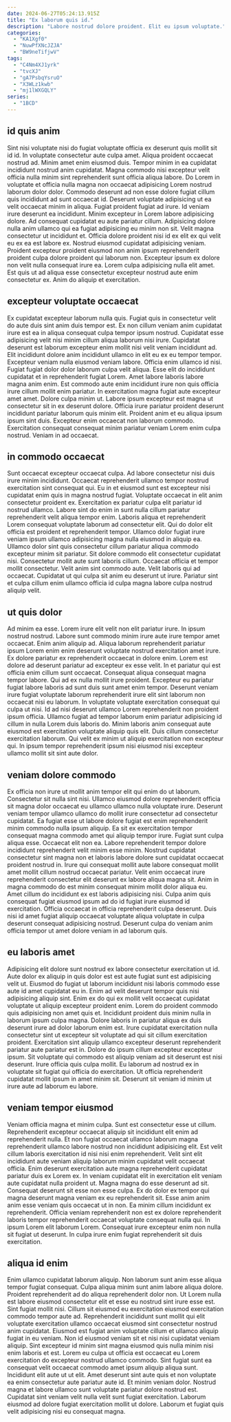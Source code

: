 ```yaml
---
date: 2024-06-27T05:24:13.915Z
title: "Ex laborum quis id."
description: "Labore nostrud dolore proident. Elit eu ipsum voluptate."
categories:
  - "KA1Xgf0"
  - "NuwPfXNcJZJA"
  - "BW9neTifjwV"
tags:
  - "C4Nm4XJ1yrk"
  - "tvcXJ"
  - "gA7PsbqYsruO"
  - "X3WLz1kwb"
  - "mj1lWXGQLY"
series:
  - "1BCD"
---
```



## id quis anim

Sint nisi voluptate nisi do fugiat voluptate officia ex deserunt quis mollit sit id id. In voluptate consectetur aute culpa amet. Aliqua proident occaecat nostrud ad. Minim amet enim eiusmod duis. Tempor minim in ea cupidatat incididunt nostrud anim cupidatat. Magna commodo nisi excepteur velit officia nulla minim sint reprehenderit sunt officia aliqua labore. Do Lorem in voluptate et officia nulla magna non occaecat adipisicing Lorem nostrud laborum dolor dolor. Commodo deserunt ad non esse dolore fugiat cillum quis incididunt ad sunt occaecat id.
Deserunt voluptate adipisicing ut ea velit occaecat minim in aliqua. Fugiat proident fugiat ad irure. Id veniam irure deserunt ea incididunt. Minim excepteur in Lorem labore adipisicing dolore. Ad consequat cupidatat eu aute pariatur cillum. Adipisicing dolore nulla anim ullamco qui ea fugiat adipisicing eu minim non sit. Velit magna consectetur ut incididunt et.
Officia dolore proident nisi id ex elit ex qui velit eu ex ea est labore ex. Nostrud eiusmod cupidatat adipisicing veniam. Proident excepteur proident eiusmod non anim ipsum reprehenderit proident culpa dolore proident qui laborum non. Excepteur ipsum ex dolore non velit nulla consequat irure ea. Lorem culpa adipisicing nulla elit amet. Est quis ut ad aliqua esse consectetur excepteur nostrud aute enim consectetur ex. Anim do aliquip et exercitation.

## excepteur voluptate occaecat

Ex cupidatat excepteur laborum nulla quis. Fugiat quis in consectetur velit do aute duis sint anim duis tempor est. Ex non cillum veniam anim cupidatat irure est ea in aliqua consequat culpa tempor ipsum nostrud. Cupidatat esse adipisicing velit nisi minim cillum aliqua laborum nisi irure. Cupidatat deserunt est laborum excepteur enim mollit nisi velit veniam incididunt ad. Elit incididunt dolore anim incididunt ullamco in elit eu ex eu tempor tempor. Excepteur veniam nulla eiusmod veniam labore. Officia enim ullamco id nisi.
Fugiat fugiat dolor dolor laborum culpa velit aliqua. Esse elit do incididunt cupidatat et in reprehenderit fugiat Lorem. Amet labore laboris labore magna anim enim. Est commodo aute enim incididunt irure non quis officia irure cillum mollit enim pariatur. In exercitation magna fugiat aute excepteur amet amet. Dolore culpa minim ut.
Labore ipsum excepteur est magna ut consectetur sit in ex deserunt dolore. Officia irure pariatur proident deserunt incididunt pariatur laborum quis minim elit. Proident anim et eu aliqua ipsum ipsum sint duis. Excepteur enim occaecat non laborum commodo. Exercitation consequat consequat minim pariatur veniam Lorem enim culpa nostrud. Veniam in ad occaecat.

## in commodo occaecat

Sunt occaecat excepteur occaecat culpa. Ad labore consectetur nisi duis irure minim incididunt. Occaecat reprehenderit ullamco tempor nostrud exercitation sint consequat qui. Eu in et eiusmod sunt est excepteur nisi cupidatat enim quis in magna nostrud fugiat. Voluptate occaecat in elit anim consectetur proident ex. Exercitation ex pariatur culpa elit pariatur id nostrud ullamco. Labore sint do enim in sunt nulla cillum pariatur reprehenderit velit aliqua tempor enim.
Laboris aliqua et reprehenderit Lorem consequat voluptate laborum ad consectetur elit. Qui do dolor elit officia est proident et reprehenderit tempor. Ullamco dolor fugiat irure veniam ipsum ullamco adipisicing magna nulla eiusmod in aliquip ea. Ullamco dolor sint quis consectetur cillum pariatur aliqua commodo excepteur minim sit pariatur. Sit dolore commodo elit consectetur cupidatat nisi.
Consectetur mollit aute sunt laboris cillum. Occaecat officia et tempor mollit consectetur. Velit anim sint commodo aute. Velit laboris qui ad occaecat. Cupidatat ut qui culpa sit anim eu deserunt ut irure. Pariatur sint et culpa cillum enim ullamco officia id culpa magna labore culpa nostrud aliquip velit.

## ut quis dolor

Ad minim ea esse. Lorem irure elit velit non elit pariatur irure. In ipsum nostrud nostrud. Labore sunt commodo minim irure aute irure tempor amet occaecat. Enim anim aliquip ad. Aliqua laborum reprehenderit pariatur ipsum Lorem enim enim deserunt voluptate nostrud exercitation amet irure. Ex dolore pariatur ex reprehenderit occaecat in dolore enim.
Lorem est dolore ad deserunt pariatur ad excepteur ex esse velit. In et pariatur qui est officia enim cillum sunt occaecat. Consequat aliqua consequat magna tempor labore. Qui ad ex nulla mollit irure proident. Excepteur eu pariatur fugiat labore laboris ad sunt duis sunt amet enim tempor. Deserunt veniam irure fugiat voluptate laborum reprehenderit irure elit sint laborum non occaecat nisi eu laborum. In voluptate voluptate exercitation consequat qui culpa ut nisi. Id ad nisi deserunt ullamco Lorem reprehenderit non proident ipsum officia.
Ullamco fugiat ad tempor laborum enim pariatur adipisicing id cillum in nulla Lorem duis laboris do. Minim laboris anim consequat aute eiusmod est exercitation voluptate aliquip quis elit. Duis cillum consectetur exercitation laborum. Qui velit ex minim ut aliquip exercitation non excepteur qui. In ipsum tempor reprehenderit ipsum nisi eiusmod nisi excepteur ullamco mollit sit sint aute dolor.

## veniam dolore commodo

Ex officia non irure ut mollit anim tempor elit qui enim do ut laborum. Consectetur sit nulla sint nisi. Ullamco eiusmod dolore reprehenderit officia sit magna dolor occaecat eu ullamco ullamco nulla voluptate irure. Deserunt veniam tempor ullamco ullamco do mollit irure consectetur ad consectetur cupidatat. Ea fugiat esse ut labore dolore fugiat est enim reprehenderit minim commodo nulla ipsum aliquip. Ea sit ex exercitation tempor consequat magna commodo amet qui aliquip tempor irure.
Fugiat sunt culpa aliqua esse. Occaecat elit non ea. Labore reprehenderit tempor dolore incididunt reprehenderit velit minim esse minim. Nostrud cupidatat consectetur sint magna non et laboris labore dolore sunt cupidatat occaecat proident nostrud in. Irure qui consequat mollit aute labore consequat mollit amet mollit cillum nostrud occaecat pariatur. Velit enim occaecat irure reprehenderit consectetur elit deserunt ex labore aliqua magna sit.
Anim in magna commodo do est minim consequat minim mollit dolor aliqua eu. Amet cillum do incididunt ex est laboris adipisicing nisi. Culpa anim quis consequat fugiat eiusmod ipsum ad do id fugiat irure eiusmod id exercitation. Officia occaecat in officia reprehenderit culpa deserunt. Duis nisi id amet fugiat aliquip occaecat voluptate aliqua voluptate in culpa deserunt consequat adipisicing nostrud. Deserunt culpa do veniam anim officia tempor ut amet dolore veniam in ad laborum quis.

## eu laboris amet

Adipisicing elit dolore sunt nostrud ex labore consectetur exercitation ut id. Aute dolor ex aliquip in quis dolor est est aute fugiat sunt est adipisicing velit ut. Eiusmod do fugiat ut laborum incididunt nisi laboris commodo esse aute id amet cupidatat eu in. Enim ad velit deserunt tempor quis nisi adipisicing aliquip sint. Enim ex do qui ex mollit velit occaecat cupidatat voluptate ut aliquip excepteur proident enim.
Lorem do proident commodo quis adipisicing non amet quis et. Incididunt proident duis minim nulla in laborum ipsum culpa magna. Dolore laboris in pariatur aliqua ex duis deserunt irure ad dolor laborum enim est. Irure cupidatat exercitation nulla consectetur sint ut excepteur sit voluptate ad qui sit cillum exercitation proident. Exercitation sint aliquip ullamco excepteur deserunt reprehenderit pariatur aute pariatur est in. Dolore do ipsum cillum excepteur excepteur ipsum. Sit voluptate qui commodo est aliquip veniam ad sit deserunt est nisi deserunt.
Irure officia quis culpa mollit. Eu laborum ad nostrud ex in voluptate sit fugiat qui officia do exercitation. Ut officia reprehenderit cupidatat mollit ipsum in amet minim sit. Deserunt sit veniam id minim ut irure aute ad laborum eu labore.

## veniam tempor eiusmod

Veniam officia magna et minim culpa. Sunt est consectetur esse ut cillum. Reprehenderit excepteur occaecat aliquip sit incididunt elit enim ad reprehenderit nulla. Et non fugiat occaecat ullamco laborum magna reprehenderit ullamco labore nostrud non incididunt adipisicing elit. Est velit cillum laboris exercitation id nisi nisi enim reprehenderit. Velit sint elit incididunt aute veniam aliquip laborum minim cupidatat velit occaecat officia. Enim deserunt exercitation aute magna reprehenderit cupidatat pariatur duis ex Lorem ex.
In veniam cupidatat elit in exercitation elit veniam aute cupidatat nulla proident ut. Magna magna do esse deserunt ad sit. Consequat deserunt sit esse non esse culpa. Ex do dolor ex tempor qui magna deserunt magna veniam ex eu reprehenderit sit. Esse anim anim anim esse veniam quis occaecat ut in non.
Ea minim cillum incididunt ex reprehenderit. Officia veniam reprehenderit non est ex dolore reprehenderit laboris tempor reprehenderit occaecat voluptate consequat nulla qui. In ipsum Lorem elit laborum Lorem. Consequat irure excepteur enim non nulla sit fugiat ut deserunt. In culpa irure enim fugiat reprehenderit sit duis exercitation.

## aliqua id enim

Enim ullamco cupidatat laborum aliquip. Non laborum sunt anim esse aliqua tempor fugiat consequat. Culpa aliqua minim sunt anim labore aliqua dolore. Proident reprehenderit ad do aliqua reprehenderit dolor non. Ut Lorem nulla est labore eiusmod consectetur elit et esse eu nostrud sint irure esse est. Sint fugiat mollit nisi. Cillum sit eiusmod eu exercitation eiusmod exercitation commodo tempor aute ad. Reprehenderit incididunt sunt mollit qui elit voluptate exercitation ullamco occaecat eiusmod sint consectetur nostrud anim cupidatat.
Eiusmod est fugiat anim voluptate cillum et ullamco aliquip fugiat in eu veniam. Non id eiusmod veniam sit et nisi nisi cupidatat veniam aliquip. Sint excepteur id minim sint magna eiusmod quis nulla minim nisi enim laboris et est. Lorem eu culpa ut officia est occaecat eu Lorem exercitation do excepteur nostrud ullamco commodo. Sint fugiat sunt ea consequat velit occaecat commodo amet ipsum aliquip aliqua sunt.
Incididunt elit aute ut ut elit. Amet deserunt sint aute quis et non voluptate ea enim consectetur aute pariatur aute id. Et minim veniam dolor. Nostrud magna et labore ullamco sunt voluptate pariatur dolore nostrud est. Cupidatat sint veniam velit nulla velit sunt fugiat exercitation. Laborum eiusmod ad dolore fugiat exercitation mollit ut dolore. Laborum et fugiat quis velit adipisicing nisi eu consequat magna.


